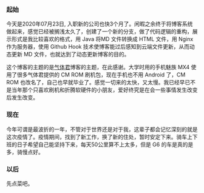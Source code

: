 ### 起始

今天是2020年07月23日, 入职新的公司也快3个月了。闲暇之余终于将博客系统做起来，感觉已经被搁浅太久了，创建了一个新的分支，做了代码逻辑的重构，展示形式是我比较喜欢的格式，用 Java 将MD 文件转换成 HTML 文件，用 Nginx 作为服务器，使用 Github Hook 技术使博客能过后感知到云端文件更新，从而动态更新 MD 文件，也就达到了动态更新博客的目的。

这个博客的主题的是[气体君](https://github.com/xen0n)博客的主题，在此感谢。大学时用的手机魅族 MX4 使用了很多气体君提供的 CM ROM 刷机包，现在手机也不用 Android 了，CM ROM 也改名了，自己也早就毕业了。感觉一切来的太快，又太慢。我已经早已不是当年那个只喜欢刷机和折腾软硬件的小朋友，爱好终究是在会一些事情发生改变后发生改变。

### 现在

今年可谓是最波折的一年，不管对于世界还是对于我，这辈子都会记忆深刻的就是这次疫情了。疫情期间，找到了新工作，换了新的住处，暂时安定下来。骑车上下班的日子希望自己能坚持下来，每天50公里算不上太多，但是 G6 的车是真的是多，骑慢点好。



### 以后

先点菜吧。



